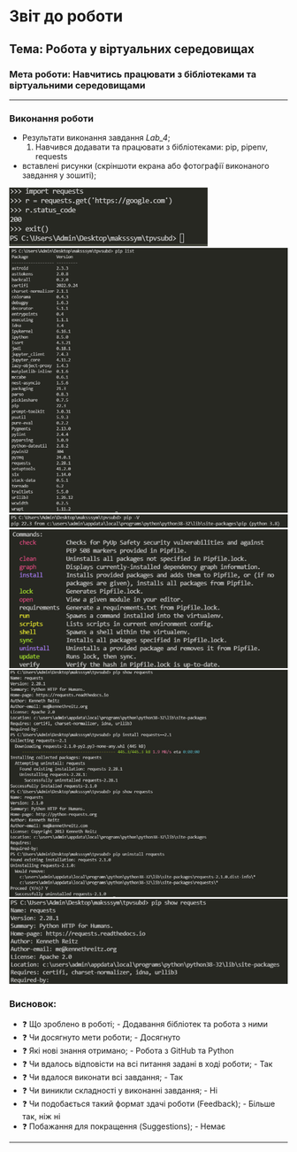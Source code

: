 # Звіт до роботи
## Тема: Робота у віртуальних середовищах
### Мета роботи: Навчитись працювати з бібліотеками та віртуальними середовищами
---
### Виконання роботи
- Результати виконання завдання *Lab_4*;
    1. Навчився додавати та працювати з бібліотеками: pip, pipenv, requests 
- вставлені рисунки (скріншоти екрана або фотографії виконаного завдання у зошиті); 

![alt text](https://github.com/Maksssym/tpvsubd/blob/main/lab_4/Screenshots/lib%20requests.PNG "1")
![alt text](https://github.com/Maksssym/tpvsubd/blob/main/lab_4/Screenshots/pip%20packages.PNG "2")
![alt text](https://github.com/Maksssym/tpvsubd/blob/main/lab_4/Screenshots/pip%20version.PNG "3")
![alt text](https://github.com/Maksssym/tpvsubd/blob/main/lab_4/Screenshots/pipenv%20commands.PNG "4")
![alt text](https://github.com/Maksssym/tpvsubd/blob/main/lab_4/Screenshots/res%20of%20commands.PNG "5")
![alt text](https://github.com/Maksssym/tpvsubd/blob/main/lab_4/Screenshots/res%20of%20last%20comm.PNG "6")

### Висновок: 
- :question: Що зроблено в роботі; - Додавання бібліотек та робота з ними
- :question: Чи досягнуто мети роботи; - Досягнуто
- :question: Які нові знання отримано; - Робота з GitHub та Python 
- :question: Чи вдалось відповісти на всі питання задані в ході роботи; - Так
- :question: Чи вдалося виконати всі завдання; - Так
- :question: Чи виникли складності у виконанні завдання; - Ні
- :question: Чи подобається такий формат здачі роботи (Feedback); - Більше так, ніж ні
- :question: Побажання для покращення (Suggestions); - Немає
---